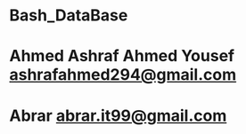 # Bash_DataBase 


# Ahmed Ashraf Ahmed Yousef  ashrafahmed294@gmail.com

# Abrar abrar.it99@gmail.com
